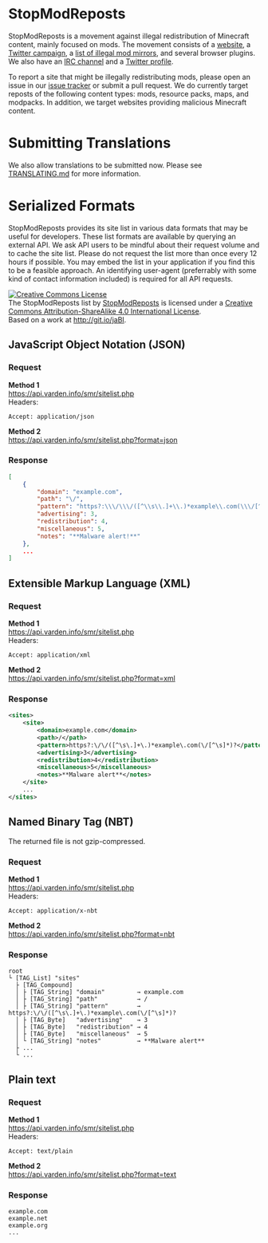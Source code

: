 StopModReposts
==============
StopModReposts is a movement against illegal redistribution of Minecraft content, mainly focused on mods. The movement consists of a [website](http://stopmodreposts.org/), a [Twitter campaign](https://twitter.com/search?q=%23StopModReposts&src=savs), a [list of illegal mod mirrors](http://git.io/jaBI), and several browser plugins. We also have an [IRC channel](http://webchat.esper.net/?nick=WebUser....&channels=StopModReposts&prompt=0) and a [Twitter profile](https://twitter.com/StopModReposts).

To report a site that might be illegally redistributing mods, please open an issue in our [issue tracker](http://git.io/jaB7) or submit a pull request. We do currently target reposts of the following content types: mods, resource packs, maps, and modpacks. In addition, we target websites providing malicious Minecraft content.

# Submitting Translations

We also allow translations to be submitted now. Please see [TRANSLATING.md](https://github.com/VictiniX888/Illegal-Mod-Sites/blob/master/plugins/i18n/TRANSLATING.md) for more information.

# Serialized Formats

StopModReposts provides its site list in various data formats that may be useful for developers. These list formats are available by querying an external API. We ask API users to be mindful about their request volume and to cache the site list. Please do not request the list more than once every 12 hours if possible. You may embed the list in your application if you find this to be a feasible approach. An identifying user-agent (preferrably with some kind of contact information included) is required for all API requests.

<a rel="license" href="http://creativecommons.org/licenses/by-sa/4.0/"><img alt="Creative Commons License" style="border-width:0" src="https://i.creativecommons.org/l/by-sa/4.0/88x31.png" /></a><br /><span xmlns:dct="http://purl.org/dc/terms/" href="http://purl.org/dc/dcmitype/Text" property="dct:title" rel="dct:type">The StopModReposts list</span> by <a xmlns:cc="http://creativecommons.org/ns#" href="http://stopmodreposts.org/" property="cc:attributionName" rel="cc:attributionURL">StopModReposts</a> is licensed under a <a rel="license" href="http://creativecommons.org/licenses/by-sa/4.0/">Creative Commons Attribution-ShareAlike 4.0 International License</a>.<br />Based on a work at <a xmlns:dct="http://purl.org/dc/terms/" href="http://git.io/jaBI" rel="dct:source">http://git.io/jaBI</a>.

## JavaScript Object Notation (JSON)

### Request

**Method 1**  
https://api.varden.info/smr/sitelist.php  
Headers:
    
    Accept: application/json

**Method 2**  
https://api.varden.info/smr/sitelist.php?format=json

### Response

```json
[
    {
        "domain": "example.com",
        "path": "\/",
        "pattern": "https?:\\\/\\\/([^\\s\\.]+\\.)*example\\.com(\\\/[^\\s]*)?",
        "advertising": 3,
        "redistribution": 4,
        "miscellaneous": 5,
        "notes": "**Malware alert!**"
    },
    ...
]
```

## Extensible Markup Language (XML)

### Request

**Method 1**  
https://api.varden.info/smr/sitelist.php  
Headers:
    
    Accept: application/xml

**Method 2**  
https://api.varden.info/smr/sitelist.php?format=xml

### Response

```xml
<sites>
    <site>
        <domain>example.com</domain>
        <path>/</path>
        <pattern>https?:\/\/([^\s\.]+\.)*example\.com(\/[^\s]*)?</pattern>
        <advertising>3</advertising>
        <redistribution>4</redistribution>
        <miscellaneous>5</miscellaneous>
        <notes>**Malware alert**</notes>
    </site>
    ...
</sites>
```

## Named Binary Tag (NBT)

The returned file is not gzip-compressed.

### Request

**Method 1**  
https://api.varden.info/smr/sitelist.php  
Headers:
    
    Accept: application/x-nbt

**Method 2**  
https://api.varden.info/smr/sitelist.php?format=nbt

### Response

```
root
└ [TAG_List] "sites"
  ├ [TAG_Compound]
  │ ├ [TAG_String] "domain"         → example.com
  │ ├ [TAG_String] "path"           → /
  │ ├ [TAG_String] "pattern"        → https?:\/\/([^\s\.]+\.)*example\.com(\/[^\s]*)?
  │ ├ [TAG_Byte]   "advertising"    → 3
  │ ├ [TAG_Byte]   "redistribution" → 4
  │ ├ [TAG_Byte]   "miscellaneous"  → 5
  │ └ [TAG_String] "notes"          → **Malware alert**
  ├ ...
  └ ...
```

## Plain text

### Request

**Method 1**  
https://api.varden.info/smr/sitelist.php  
Headers:
    
    Accept: text/plain

**Method 2**  
https://api.varden.info/smr/sitelist.php?format=text

### Response

```
example.com
example.net
example.org
...
```
